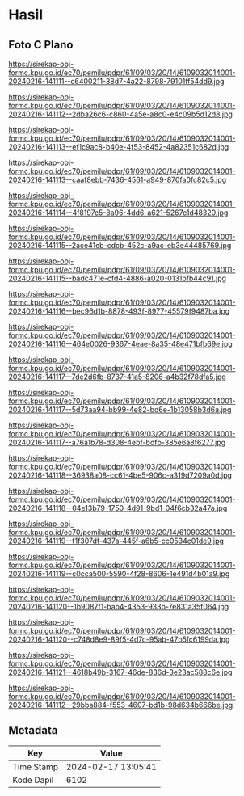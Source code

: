 # Hasil

## Foto C Plano

https://sirekap-obj-formc.kpu.go.id/ec70/pemilu/pdpr/61/09/03/20/14/6109032014001-20240216-141111--c6400211-38d7-4a22-8798-79101ff54dd9.jpg

https://sirekap-obj-formc.kpu.go.id/ec70/pemilu/pdpr/61/09/03/20/14/6109032014001-20240216-141112--2dba26c6-c860-4a5e-a8c0-e4c09b5d12d8.jpg

https://sirekap-obj-formc.kpu.go.id/ec70/pemilu/pdpr/61/09/03/20/14/6109032014001-20240216-141113--ef1c9ac8-b40e-4f53-8452-4a82351c682d.jpg

https://sirekap-obj-formc.kpu.go.id/ec70/pemilu/pdpr/61/09/03/20/14/6109032014001-20240216-141113--caaf8ebb-7436-4561-a949-870fa0fc82c5.jpg

https://sirekap-obj-formc.kpu.go.id/ec70/pemilu/pdpr/61/09/03/20/14/6109032014001-20240216-141114--4f8197c5-8a96-4dd6-a621-5267e1d48320.jpg

https://sirekap-obj-formc.kpu.go.id/ec70/pemilu/pdpr/61/09/03/20/14/6109032014001-20240216-141115--2ace41eb-cdcb-452c-a9ac-eb3e44485769.jpg

https://sirekap-obj-formc.kpu.go.id/ec70/pemilu/pdpr/61/09/03/20/14/6109032014001-20240216-141115--badc471e-cfd4-4886-a020-0131bfb44c91.jpg

https://sirekap-obj-formc.kpu.go.id/ec70/pemilu/pdpr/61/09/03/20/14/6109032014001-20240216-141116--bec96d1b-8878-493f-8977-45579f9487ba.jpg

https://sirekap-obj-formc.kpu.go.id/ec70/pemilu/pdpr/61/09/03/20/14/6109032014001-20240216-141116--464e0026-9367-4eae-8a35-48e471bfb69e.jpg

https://sirekap-obj-formc.kpu.go.id/ec70/pemilu/pdpr/61/09/03/20/14/6109032014001-20240216-141117--7de2d6fb-8737-41a5-8206-a4b32f78dfa5.jpg

https://sirekap-obj-formc.kpu.go.id/ec70/pemilu/pdpr/61/09/03/20/14/6109032014001-20240216-141117--5d73aa94-bb99-4e82-bd6e-1b13058b3d6a.jpg

https://sirekap-obj-formc.kpu.go.id/ec70/pemilu/pdpr/61/09/03/20/14/6109032014001-20240216-141117--a76a1b78-d308-4ebf-bdfb-385e6a8f6277.jpg

https://sirekap-obj-formc.kpu.go.id/ec70/pemilu/pdpr/61/09/03/20/14/6109032014001-20240216-141118--36938a08-cc61-4be5-906c-a319d7209a0d.jpg

https://sirekap-obj-formc.kpu.go.id/ec70/pemilu/pdpr/61/09/03/20/14/6109032014001-20240216-141118--04e13b79-1750-4d91-9bd1-04f6cb32a47a.jpg

https://sirekap-obj-formc.kpu.go.id/ec70/pemilu/pdpr/61/09/03/20/14/6109032014001-20240216-141119--f1f307df-437a-445f-a6b5-cc0534c01de9.jpg

https://sirekap-obj-formc.kpu.go.id/ec70/pemilu/pdpr/61/09/03/20/14/6109032014001-20240216-141119--c0cca500-5590-4f28-8606-1e491d4b01a9.jpg

https://sirekap-obj-formc.kpu.go.id/ec70/pemilu/pdpr/61/09/03/20/14/6109032014001-20240216-141120--1b9087f1-bab4-4353-933b-7e831a35f064.jpg

https://sirekap-obj-formc.kpu.go.id/ec70/pemilu/pdpr/61/09/03/20/14/6109032014001-20240216-141120--c748d8e9-89f5-4d7c-95ab-47b5fc6199da.jpg

https://sirekap-obj-formc.kpu.go.id/ec70/pemilu/pdpr/61/09/03/20/14/6109032014001-20240216-141121--4618b49b-3167-46de-836d-3e23ac588c6e.jpg

https://sirekap-obj-formc.kpu.go.id/ec70/pemilu/pdpr/61/09/03/20/14/6109032014001-20240216-141112--29bba884-f553-4607-bd1b-98d634b666be.jpg


## Metadata

| Key        | Value               |
| ---------- | ------------------- |
| Time Stamp | 2024-02-17 13:05:41 |
| Kode Dapil | 6102                |



